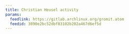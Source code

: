 ```yaml
---
title: Christian Heusel activity
params:
  feedlink: https://gitlab.archlinux.org/gromit.atom
  feedid: 3890e2bc52dbf83102b202a467d6ef5d
---
```

